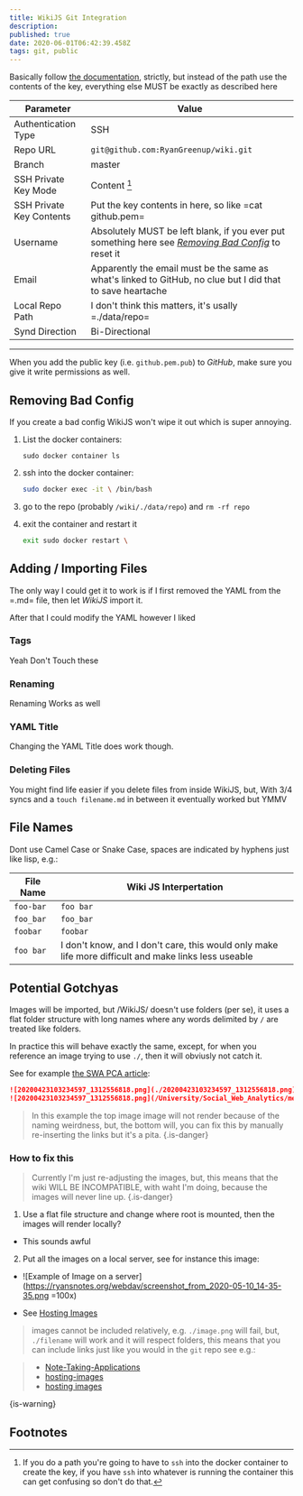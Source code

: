 ```yaml
---
title: WikiJS Git Integration
description: 
published: true
date: 2020-06-01T06:42:39.458Z
tags: git, public
---
```


Basically follow [the
documentation](https://docs.requarks.io/storage/git), strictly, but
instead of the path use the contents of the key, everything else MUST be
exactly as described here

 | Parameter                | Value                                                                                                      | 
| ---                      | ---                                                                                                        | 
| Authentication Type      | SSH                                                                                                        | 
| Repo URL                 | `git@github.com:RyanGreenup/wiki.git`                                                                       | 
| Branch                   | master                                                                                                     | 
| SSH Private Key Mode     | Content  [^why]                                                                                      | 
| SSH Private Key Contents | Put the key contents in here, so like =cat github.pem=                                                     | 
| Username                 | Absolutely MUST be left blank, if you ever put something here see [*Removing Bad Config*](#Removing-Bad-Config)  to reset it          | 
| Email                    | Apparently the email must be the same as what's linked to GitHub, no clue but I did that to save heartache | 
| Local Repo Path          | I don't think this matters, it's usally =./data/repo=                                                      | 
| Synd Direction           | Bi-Directional                                                                                             | 

------

When you add the public key (i.e. `github.pem.pub`) to *GitHub*, make
sure you give it write permissions as well.

## Removing Bad Config

If you create a bad config WikiJS won\'t wipe it out which is super
annoying.

1.  List the docker containers:

    ``` {.bash}
    sudo docker container ls
    ```

2.  ssh into the docker container:

    ```bash
    sudo docker exec -it \ /bin/bash
    ```
    
1.  go to the repo (probably `/wiki/./data/repo`) and `rm -rf repo`

2.  exit the container and restart it

    ```bash
    exit sudo docker restart \
    ```

## Adding / Importing Files
The only way I could get it to work is if I first removed the YAML from the =.md= file, then let *WikiJS* import it.

After that I could modify the YAML however I liked

### Tags
Yeah Don't Touch these

### Renaming
Renaming Works as well

### YAML Title
Changing the YAML Title does work though.

### Deleting Files
You might find life easier if you delete files from inside WikiJS, but, With 3/4 syncs and a `touch filename.md` in between it eventually worked but YMMV 


## File Names
Dont use Camel Case or Snake Case, spaces are indicated by hyphens just like lisp, e.g.:

| File Name | Wiki JS Interpertation |
|---|---|
| `foo-bar` | `foo bar` |
| `foo_bar` | `foo_bar` |
| `foobar` | `foobar` |
|`foo bar` | I don't know, and I don't care, this would only make life more difficult and make links less useable |

## Potential Gotchyas
Images will be imported, but /WikiJS/ doesn't use folders (per se), it uses a flat folder structure with long names where any words delimited by `/` are treated like folders.

In practice this will behave exactly the same, except, for when you reference an image trying to use `./`, then it will obviusly not catch it.

See for example [the SWA PCA article](/University/Social_Web_Analytics/05_Visualisation_PCA_MDS):

```markdown
![20200423103234597_1312556818.png](./20200423103234597_1312556818.png)
![20200423103234597_1312556818.png](/University/Social_Web_Analytics/media/20200423103234597_1312556818.png)
```
> In this example the top image image will not render because of the naming weirdness, but, the bottom will, you can fix this by manually re-inserting the links but it's a pita.
{.is-danger}

### How to fix this
> Currently I'm just re-adjusting the images, but, this means that the wiki WILL BE INCOMPATIBLE, with waht I'm doing, because the images will never line up.
{.is-danger}
1. Use a flat file structure and change where root is mounted, then the images will render locally?
  * This sounds awful
2. Put all the images on a local server, see for instance this image:

  * ![Example of Image on a server](https://ryansnotes.org/webdav/screenshot_from_2020-05-10_14-35-35.png =100x)
  
  * See [Hosting Images](/hosting-images.md)
  
  
> images cannot be included relatively, e.g. `./image.png` will fail, but, `./filename` will work and it will respect folders, this means that you can include links just like you would in the `git` repo see e.g.:

> * [Note-Taking-Applications](./University/Note-Taking-Applications.md)
> * [hosting-images](/hosting-images)
> * [hosting images](./hosting-images.md)

{is-warning}



## Footnotes

[^why]: If you do a path you\'re going to have to `ssh` into the docker
    container to create the key, if you have `ssh` into whatever is
    running the container this can get confusing so don\'t do that.
































